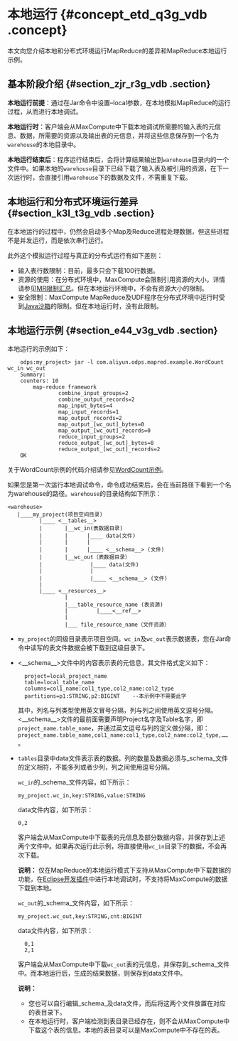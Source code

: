 # 本地运行 {#concept_etd_q3g_vdb .concept}

本文向您介绍本地和分布式环境运行MapReduce的差异和MapReduce本地运行示例。

## 基本阶段介绍 {#section_zjr_r3g_vdb .section}

**本地运行前提**：通过在Jar命令中设置–local参数，在本地模拟MapReduce的运行过程，从而进行本地调试。

**本地运行时**：客户端会从MaxCompute中下载本地调试所需要的输入表的元信息、数据，所需要的资源以及输出表的元信息，并将这些信息保存到一个名为`warehouse`的本地目录中。

**本地运行结束后**：程序运行结束后，会将计算结果输出到`warehouse`目录内的一个文件中。如果本地的`warehouse`目录下已经下载了输入表及被引用的资源，在下一次运行时，会直接引用`warehouse`下的数据及文件，不需重复下载。

## 本地运行和分布式环境运行差异 {#section_k3l_t3g_vdb .section}

在本地运行的过程中，仍然会启动多个Map及Reduce进程处理数据，但这些进程不是并发运行，而是依次串行运行。

此外这个模拟运行过程与真正的分布式运行有如下差别：

-   输入表行数限制：目前，最多只会下载100行数据。
-   资源的使用：在分布式环境中，MaxCompute会限制引用资源的大小，详情请参见[MR限制汇总](intl.zh-CN/用户指南/MapReduce/MR限制项汇总.md)。但在本地运行环境中，不会有资源大小的限制。
-   安全限制：MaxCompute MapReduce及UDF程序在分布式环境中运行时受到[Java沙箱](intl.zh-CN/用户指南/Java沙箱.md)的限制。但在本地运行时，没有此限制。

## 本地运行示例 {#section_e44_v3g_vdb .section}

本地运行的示例如下：

```
    odps:my_project> jar -l com.aliyun.odps.mapred.example.WordCount wc_in wc_out
    Summary:
    counters: 10
        map-reduce framework
                combine_input_groups=2
                combine_output_records=2
                map_input_bytes=4
                map_input_records=1
                map_output_records=2
                map_output_[wc_out]_bytes=0
                map_output_[wc_out]_records=0
                reduce_input_groups=2
                reduce_output_[wc_out]_bytes=8
                reduce_output_[wc_out]_records=2
    OK
```

关于WordCount示例的代码介绍请参见[WordCount示例](intl.zh-CN/用户指南/MapReduce/示例程序/WordCount示例.md)。

如果您是第一次运行本地调试命令，命令成功结束后，会在当前路径下看到一个名为warehouse的路径。`warehouse`的目录结构如下所示：

```
<warehouse>
   |____my_project(项目空间目录)
          |____ <__tables__>
          |       |__wc_in(表数据目录)
          |       |      |____ data(文件)
          |       |      |
          |       |      |____ <__schema__> (文件)
          |       |__wc_out（表数据目录）
          |               |____ data(文件)
          |               |
          |               |____ <__schema__> (文件)
          |
          |____ <__resources__>
                  |
                  |___table_resource_name (表资源)
                  |         |____<__ref__>
                  |
                  |___ file_resource_name（文件资源）
```

-   `my_project`的同级目录表示项目空间。`wc_in`及`wc_out`表示数据表，您在Jar命令中读写的表文件数据会被下载到这级目录下。
-   <\_\_schema\_\_\>文件中的内容表示表的元信息，其文件格式定义如下：

    ```
      project=local_project_name
      table=local_table_name
      columns=col1_name:col1_type,col2_name:col2_type
      partitions=p1:STRING,p2:BIGINT    --本示例中不需要此字
    ```

    其中，列名与列类型使用英文冒号分隔，列与列之间使用英文逗号分隔。<\_\_schema\_\_\>文件的最前面需要声明Project名字及Table名字，即`project_name.table_name`，并通过英文逗号与列的定义做分隔，即：`project_name.table_name,col1_name:col1_type,col2_name:col2_type,……`。

-   `tables`目录中data文件表示表的数据。列的数量及数据必须与\_schema\_文件的定义相符，不能多列或者少列，列之间使用逗号分隔。

    `wc_in`的\_schema\_文件内容，如下所示：

    ```
    my_project.wc_in,key:STRING,value:STRING
    ```

    data文件内容，如下所示：

    ```
    0,2
    ```

    客户端会从MaxCompute中下载表的元信息及部分数据内容，并保存到上述两个文件中。如果再次运行此示例，将直接使用`wc_in`目录下的数据，不会再次下载。

    **说明：** 仅在MapReduce的本地运行模式下支持从MaxCompute中下载数据的功能，在[Eclipse开发插件](https://www.alibabacloud.com/help/zh/doc-detail/27981.html)中进行本地调试时，不支持将MaxCompute的数据下载到本地。

    `wc_out`的\_schema\_文件内容，如下所示：

    ```
    my_project.wc_out,key:STRING,cnt:BIGINT
    ```

    data文件内容，如下所示：

    ```
      0,1
      2,1
    ```

    客户端会从MaxCompute中下载`wc_out`表的元信息，并保存到\_schema\_文件中。而本地运行后，生成的结果数据，则保存到data文件中。

    **说明：** 

    -   您也可以自行编辑\_schema\_及data文件，而后将这两个文件放置在对应的表目录下。
    -   在本地运行时，客户端检测到表目录已经存在，则不会从MaxCompute中下载这个表的信息。本地的表目录可以是MaxCompute中不存在的表。

